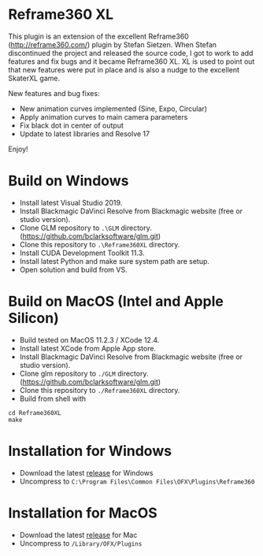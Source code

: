 # Reframe360 XL

This plugin is an extension of the excellent Reframe360 (http://reframe360.com/) plugin by Stefan Sietzen.  When Stefan discontinued the project and released the source code, I got to work to add features and fix bugs and it became Reframe360 XL.  XL is used to point out that new features were put in place and is also a nudge to the excellent SkaterXL game.

New features and bug fixes:
- New animation curves implemented (Sine, Expo, Circular)
- Apply animation curves to main camera parameters
- Fix black dot in center of output
- Update to latest libraries and Resolve 17

Enjoy!

# Build on Windows
* Install latest Visual Studio 2019.
* Install Blackmagic DaVinci Resolve from Blackmagic website (free or studio version).
* Clone GLM repository to `.\GLM` directory. (https://github.com/bclarksoftware/glm.git)
* Clone this repository to `.\Reframe360XL` directory.
* Install CUDA Development Toolkit 11.3.
* Install latest Python and make sure system path are setup.
* Open solution and build from VS.

# Build on MacOS (Intel and Apple Silicon)
* Build tested on MacOS 11.2.3 / XCode 12.4.
* Install latest XCode from Apple App store.
* Install Blackmagic DaVinci Resolve from Blackmagic website (free or studio version).
* Clone glm repository to `./GLM` directory. (https://github.com/bclarksoftware/glm.git)
* Clone this repository to `./Reframe360XL` directory.
* Build from shell with
````
cd Reframe360XL
make
````

# Installation for Windows
* Download the latest [release](https://github.com/LRP-sgravel/reframe360XL/releases) for Windows
* Uncompress to `C:\Program Files\Common Files\OFX\Plugins\Reframe360`

# Installation for MacOS
* Download the latest [release](https://github.com/LRP-sgravel/reframe360XL/releases) for Mac
* Uncompress to `/Library/OFX/Plugins`
